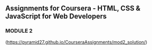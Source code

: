 ## Assignments for Coursera - HTML, CSS & JavaScript for Web Developers

### MODULE 2 

(https://pyramid27.github.io/CourseraAssignments/mod2_solution/)


